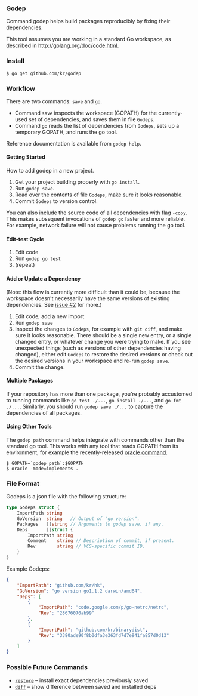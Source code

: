 ### Godep

Command godep helps build packages reproducibly by fixing their dependencies.

This tool assumes you are working in a standard Go workspace,
as described in http://golang.org/doc/code.html.

### Install

    $ go get github.com/kr/godep

### Workflow

There are two commands: `save` and `go`.

- Command `save` inspects the workspace (GOPATH) for the currently-used
set of dependencies, and saves them in file `Godeps`.
- Command `go` reads the list of dependencies from `Godeps`,
sets up a temporary GOPATH, and runs the go tool.

Reference documentation is available from `godep help`.

#### Getting Started

How to add godep in a new project.

1. Get your project building properly with `go install`.
2. Run `godep save`.
3. Read over the contents of file `Godeps`, make sure it looks reasonable.
4. Commit `Godeps` to version control.

You can also include the source code of all dependencies with flag `-copy`.
This makes subsequent invocations of `godep go` faster and more reliable.
For example, network failure will not cause problems running the go tool.

#### Edit-test Cycle

1. Edit code
2. Run `godep go test`
3. (repeat)

#### Add or Update a Dependency

(Note: this flow is currently more difficult than it could
be, because the workspace doesn't necessarily have the same
versions of existing dependencies. See [issue #2](https://github.com/kr/godep/issues/2) for more.)

1. Edit code; add a new import
2. Run `godep save`
3. Inspect the changes to `Godeps`, for example with `git diff`,
and make sure it looks reasonable.
There should be a single new entry, or a single changed entry,
or whatever change you were trying to make. If you see unexpected
things (such as versions of other dependencies having changed),
either edit `Godeps` to restore the desired versions or check out
the desired versions in your workspace and re-run `godep save`.
4. Commit the change.

#### Multiple Packages

If your repository has more than one package, you're probably
accustomed to running commands like `go test ./...`,
`go install ./...`, and `go fmt ./...`.
Similarly, you should run `godep save ./...` to capture the
dependencies of all packages.

#### Using Other Tools

The `godep path` command helps integrate with commands other
than the standard go tool. This works with any tool that reads
GOPATH from its environment, for example the recently-released
[oracle command](http://godoc.org/code.google.com/p/go.tools/cmd/oracle).

	$ GOPATH=`godep path`:$GOPATH
	$ oracle -mode=implements .

### File Format

Godeps is a json file with the following structure:

```go
type Godeps struct {
	ImportPath string
	GoVersion  string   // Output of "go version".
	Packages   []string // Arguments to godep save, if any.
	Deps       []struct {
		ImportPath string
		Comment    string // Description of commit, if present.
		Rev        string // VCS-specific commit ID.
	}
}
```

Example Godeps:

```json
{
	"ImportPath": "github.com/kr/hk",
	"GoVersion": "go version go1.1.2 darwin/amd64",
	"Deps": [
		{
			"ImportPath": "code.google.com/p/go-netrc/netrc",
			"Rev": "28676070ab99"
		},
		{
			"ImportPath": "github.com/kr/binarydist",
			"Rev": "3380ade90f8b0dfa3e363fd7d7e941fa857d0d13"
		}
	]
}
```

### Possible Future Commands

- [`restore`](https://github.com/kr/godep/issues/2) – install exact dependencies previously saved
- [`diff`](https://github.com/kr/godep/issues/1) – show difference between saved and installed deps
